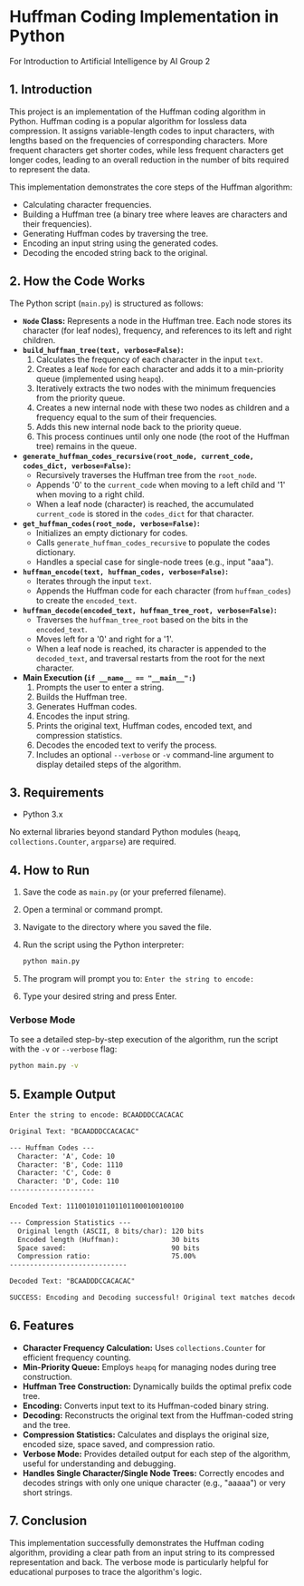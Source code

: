 # Huffman Coding Implementation in Python

For Introduction to Artificial Intelligence
by AI Group 2

## 1. Introduction

This project is an implementation of the Huffman coding algorithm in Python. Huffman coding is a popular algorithm for lossless data compression. It assigns variable-length codes to input characters, with lengths based on the frequencies of corresponding characters. More frequent characters get shorter codes, while less frequent characters get longer codes, leading to an overall reduction in the number of bits required to represent the data.

This implementation demonstrates the core steps of the Huffman algorithm:

* Calculating character frequencies.
* Building a Huffman tree (a binary tree where leaves are characters and their frequencies).
* Generating Huffman codes by traversing the tree.
* Encoding an input string using the generated codes.
* Decoding the encoded string back to the original.

## 2. How the Code Works

The Python script (`main.py`) is structured as follows:

* **`Node` Class:** Represents a node in the Huffman tree. Each node stores its character (for leaf nodes), frequency, and references to its left and right children.
* **`build_huffman_tree(text, verbose=False)`:**
  1. Calculates the frequency of each character in the input `text`.
  2. Creates a leaf `Node` for each character and adds it to a min-priority queue (implemented using `heapq`).
  3. Iteratively extracts the two nodes with the minimum frequencies from the priority queue.
  4. Creates a new internal node with these two nodes as children and a frequency equal to the sum of their frequencies.
  5. Adds this new internal node back to the priority queue.
  6. This process continues until only one node (the root of the Huffman tree) remains in the queue.
* **`generate_huffman_codes_recursive(root_node, current_code, codes_dict, verbose=False)`:**
  * Recursively traverses the Huffman tree from the `root_node`.
  * Appends '0' to the `current_code` when moving to a left child and '1' when moving to a right child.
  * When a leaf node (character) is reached, the accumulated `current_code` is stored in the `codes_dict` for that character.
* **`get_huffman_codes(root_node, verbose=False)`:**
  * Initializes an empty dictionary for codes.
  * Calls `generate_huffman_codes_recursive` to populate the codes dictionary.
  * Handles a special case for single-node trees (e.g., input "aaa").
* **`huffman_encode(text, huffman_codes, verbose=False)`:**
  * Iterates through the input `text`.
  * Appends the Huffman code for each character (from `huffman_codes`) to create the `encoded_text`.
* **`huffman_decode(encoded_text, huffman_tree_root, verbose=False)`:**
  * Traverses the `huffman_tree_root` based on the bits in the `encoded_text`.
  * Moves left for a '0' and right for a '1'.
  * When a leaf node is reached, its character is appended to the `decoded_text`, and traversal restarts from the root for the next character.
* **Main Execution (`if __name__ == "__main__":`)**
  1. Prompts the user to enter a string.
  2. Builds the Huffman tree.
  3. Generates Huffman codes.
  4. Encodes the input string.
  5. Prints the original text, Huffman codes, encoded text, and compression statistics.
  6. Decodes the encoded text to verify the process.
  7. Includes an optional `--verbose` or `-v` command-line argument to display detailed steps of the algorithm.

## 3. Requirements

* Python 3.x

No external libraries beyond standard Python modules (`heapq`, `collections.Counter`, `argparse`) are required.

## 4. How to Run

1. Save the code as `main.py` (or your preferred filename).
2. Open a terminal or command prompt.
3. Navigate to the directory where you saved the file.
4. Run the script using the Python interpreter:

    ```bash
    python main.py
    ```

5. The program will prompt you to: `Enter the string to encode:`
6. Type your desired string and press Enter.

### Verbose Mode

To see a detailed step-by-step execution of the algorithm, run the script with the `-v` or `--verbose` flag:

```bash
python main.py -v
```

## 5. Example Output

```txt
Enter the string to encode: BCAADDDCCACACAC

Original Text: "BCAADDDCCACACAC"

--- Huffman Codes ---
  Character: 'A', Code: 10
  Character: 'B', Code: 1110
  Character: 'C', Code: 0
  Character: 'D', Code: 110
---------------------

Encoded Text: 11100101011011011000100100100

--- Compression Statistics ---
  Original length (ASCII, 8 bits/char): 120 bits
  Encoded length (Huffman):             30 bits
  Space saved:                          90 bits
  Compression ratio:                    75.00%
-----------------------------

Decoded Text: "BCAADDDCCACACAC"

SUCCESS: Encoding and Decoding successful! Original text matches decoded text.
```

## 6. Features

* **Character Frequency Calculation:** Uses `collections.Counter` for efficient frequency counting.
* **Min-Priority Queue:** Employs `heapq` for managing nodes during tree construction.
* **Huffman Tree Construction:** Dynamically builds the optimal prefix code tree.
* **Encoding:** Converts input text to its Huffman-coded binary string.
* **Decoding:** Reconstructs the original text from the Huffman-coded string and the tree.
* **Compression Statistics:** Calculates and displays the original size, encoded size, space saved, and compression ratio.
* **Verbose Mode:** Provides detailed output for each step of the algorithm, useful for understanding and debugging.
* **Handles Single Character/Single Node Trees:** Correctly encodes and decodes strings with only one unique character (e.g., "aaaaa") or very short strings.

## 7. Conclusion

This implementation successfully demonstrates the Huffman coding algorithm, providing a clear path from an input string to its compressed representation and back. The verbose mode is particularly helpful for educational purposes to trace the algorithm's logic.
